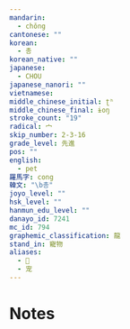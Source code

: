```yaml
---
mandarin:
  - chǒng
cantonese: ""
korean:
  - 총
korean_native: ""
japanese:
  - CHOU
japanese_nanori: ""
vietnamese:
middle_chinese_initial: ʈʰ
middle_chinese_final: ɨoŋ
stroke_count: "19"
radical: 宀
skip_number: 2-3-16
grade_level: 先進
pos: ""
english:
  - pet
羅馬字: cong
韓文: "\b총"
joyo_level: ""
hsk_level: ""
hanmun_edu_level: ""
danayo_id: 7241
mc_id: 794
graphemic_classification: 龍
stand_in: 寵物
aliases:
  - 𫳭
  - 宠
---
```


# Notes
